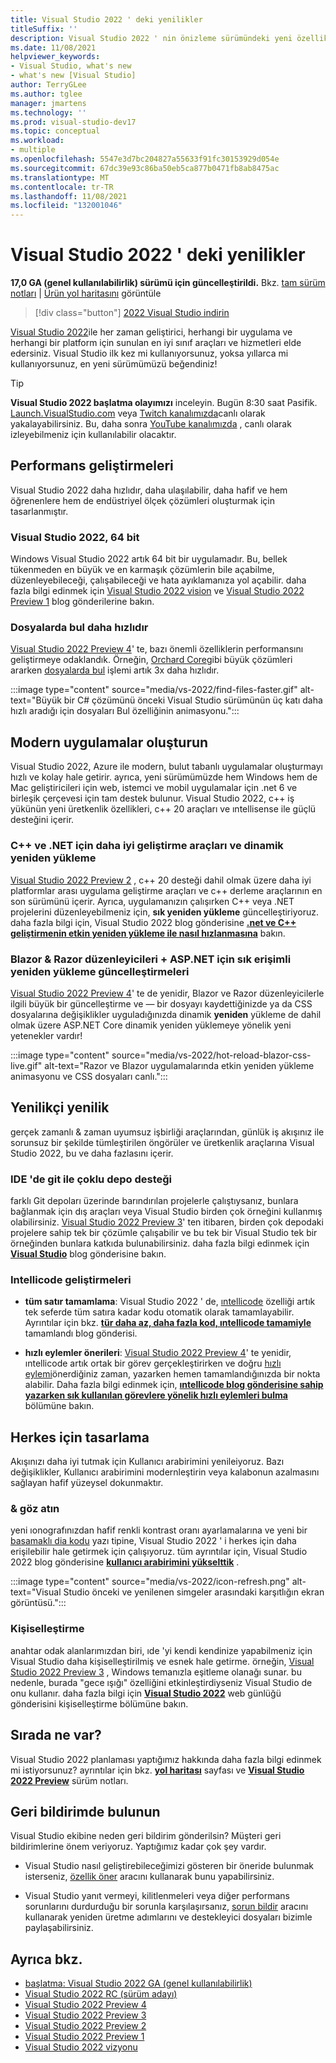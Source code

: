 ```yaml
---
title: Visual Studio 2022 ' deki yenilikler
titleSuffix: ''
description: Visual Studio 2022 ' nin önizleme sürümündeki yeni özellikler hakkında bilgi edinin.
ms.date: 11/08/2021
helpviewer_keywords:
- Visual Studio, what's new
- what's new [Visual Studio]
author: TerryGLee
ms.author: tglee
manager: jmartens
ms.technology: ''
ms.prod: visual-studio-dev17
ms.topic: conceptual
ms.workload:
- multiple
ms.openlocfilehash: 5547e3d7bc204827a55633f91fc30153929d054e
ms.sourcegitcommit: 67dc39e93c86ba50eb5ca877b0471fb8ab8475ac
ms.translationtype: MT
ms.contentlocale: tr-TR
ms.lasthandoff: 11/08/2021
ms.locfileid: "132001046"
---
```

# <a name="whats-new-in-visual-studio-2022"></a>Visual Studio 2022 ' deki yenilikler

**17,0 GA (genel kullanılabilirlik) sürümü için güncelleştirildi.** Bkz. [tam sürüm notları](/visualstudio/releases/2022/release-notes) | [Ürün yol haritasını](/visualstudio/productinfo/vs-roadmap/) görüntüle

>[!div class="button"]
>[2022 Visual Studio indirin](https://visualstudio.microsoft.com/downloads/)

[Visual Studio 2022](/visualstudio/releases/2022/release-notes)ile her zaman geliştirici, herhangi bir uygulama ve herhangi bir platform için sunulan en iyi sınıf araçları ve hizmetleri elde edersiniz. Visual Studio ilk kez mi kullanıyorsunuz, yoksa yıllarca mi kullanıyorsunuz, en yeni sürümümüzü beğendiniz!

> [!TIP]
> **Visual Studio 2022 başlatma olayımızı** inceleyin. Bugün 8:30 saat Pasifik. [Launch.VisualStudio.com](https://launch.visualstudio.com/) veya [Twitch kanalımızda](https://www.twitch.tv/visualstudio)canlı olarak yakalayabilirsiniz. Bu, daha sonra [YouTube kanalımızda](https://www.youtube.com/visualstudio) , canlı olarak izleyebilmeniz için kullanılabilir olacaktır.


## <a name="performance-improvements"></a>Performans geliştirmeleri

Visual Studio 2022 daha hızlıdır, daha ulaşılabilir, daha hafif ve hem öğrenenlere hem de endüstriyel ölçek çözümleri oluşturmak için tasarlanmıştır.

### <a name="visual-studio-2022-is-64-bit"></a>Visual Studio 2022, 64 bit

Windows Visual Studio 2022 artık 64 bit bir uygulamadır. Bu, bellek tükenmeden en büyük ve en karmaşık çözümlerin bile açabilme, düzenleyebileceği, çalışabileceği ve hata ayıklamanıza yol açabilir. daha fazla bilgi edinmek için [Visual Studio 2022 vision](https://devblogs.microsoft.com/visualstudio/visual-studio-2022/) ve [Visual Studio 2022 Preview 1](https://devblogs.microsoft.com/visualstudio/visual-studio-2022-preview-1-now-available/) blog gönderilerine bakın.

### <a name="find-in-files-is-faster"></a>Dosyalarda bul daha hızlıdır

[Visual Studio 2022 Preview 4](https://devblogs.microsoft.com/visualstudio/visual-studio-2022-preview-4-is-now-available/)' te, bazı önemli özelliklerin performansını geliştirmeye odaklandık. Örneğin, [Orchard Core](https://github.com/OrchardCMS/OrchardCore)gibi büyük çözümleri ararken [dosyalarda bul](find-in-files.md) işlemi artık 3x daha hızlıdır.

:::image type="content" source="media/vs-2022/find-files-faster.gif" alt-text="Büyük bir C# çözümünü önceki Visual Studio sürümünün üç katı daha hızlı aradığı için dosyaları Bul özelliğinin animasyonu.":::

## <a name="build-modern-apps"></a>Modern uygulamalar oluşturun

Visual Studio 2022, Azure ile modern, bulut tabanlı uygulamalar oluşturmayı hızlı ve kolay hale getirir. ayrıca, yeni sürümümüzde hem Windows hem de Mac geliştiricileri için web, istemci ve mobil uygulamalar için .net 6 ve birleşik çerçevesi için tam destek bulunur. Visual Studio 2022, c++ iş yükünün yeni üretkenlik özellikleri, c++ 20 araçları ve ıntellisense ile güçlü desteğini içerir.

### <a name="better-dev-tools-for-c-and-net-and-hot-reload"></a>C++ ve .NET için daha iyi geliştirme araçları ve dinamik yeniden yükleme

[Visual Studio 2022 Preview 2](https://devblogs.microsoft.com/visualstudio/visual-studio-2022-preview-2-is-out/) , c++ 20 desteği dahil olmak üzere daha iyi platformlar arası uygulama geliştirme araçları ve c++ derleme araçlarının en son sürümünü içerir. Ayrıca, uygulamanızın çalışırken C++ veya .NET projelerini düzenleyebilmeniz için, **sık yeniden yükleme** güncelleştiriyoruz. daha fazla bilgi için, Visual Studio 2022 blog gönderisine [**.net ve C++ geliştirmenin etkin yeniden yükleme ile nasıl hızlanmasına**](https://devblogs.microsoft.com/visualstudio/speed-up-your-dotnet-and-cplusplus-development-with-hot-reload-in-visual-studio-2022/) bakın.

### <a name="updates-for-blazor--razor-editors--hot-reload-for-aspnet"></a>Blazor & Razor düzenleyicileri + ASP.NET için sık erişimli yeniden yükleme güncelleştirmeleri

[Visual Studio 2022 Preview 4](https://devblogs.microsoft.com/visualstudio/visual-studio-2022-preview-4-is-now-available/)' te de yenidir, Blazor ve Razor düzenleyicilerle ilgili büyük bir güncelleştirme ve  &mdash; bir dosyayı kaydettiğinizde ya da CSS dosyalarına değişiklikler uyguladığınızda dinamik **yeniden** yükleme de dahil olmak üzere ASP.NET Core dinamik yeniden yüklemeye yönelik yeni yetenekler vardır!

:::image type="content" source="media/vs-2022/hot-reload-blazor-css-live.gif" alt-text="Razor ve Blazor uygulamalarında etkin yeniden yükleme animasyonu ve CSS dosyaları canlı.":::

## <a name="innovation-at-your-fingertips"></a>Yenilikçi yenilik

gerçek zamanlı & zaman uyumsuz işbirliği araçlarından, günlük iş akışınız ile sorunsuz bir şekilde tümleştirilen öngörüler ve üretkenlik araçlarına Visual Studio 2022, bu ve daha fazlasını içerir.

### <a name="multi-repo-support-with-git-in-the-ide"></a>IDE 'de git ile çoklu depo desteği

farklı Git depoları üzerinde barındırılan projelerle çalıştıysanız, bunlara bağlanmak için dış araçları veya Visual Studio birden çok örneğini kullanmış olabilirsiniz. [Visual Studio 2022 Preview 3](https://devblogs.microsoft.com/visualstudio/visual-studio-2022-preview-3-now-available/)' ten itibaren, birden çok depodaki projelere sahip tek bir çözümle çalışabilir ve bu tek bir Visual Studio tek bir örneğinden bunlara katkıda bulunabilirsiniz. daha fazla bilgi edinmek için [**Visual Studio**](https://devblogs.microsoft.com/visualstudio/multi-repo-support-in-visual-studio/) blog gönderisine bakın.

### <a name="intellicode-improvements"></a>Intellicode geliştirmeleri

* **tüm satır tamamlama**: Visual Studio 2022 ' de, [ıntellicode](/visualstudio/intellicode/) özelliği artık tek seferde tüm satıra kadar kodu otomatik olarak tamamlayabilir. Ayrıntılar için bkz. [**tür daha az, daha fazla kod, ıntellicode tamamiyle**](https://devblogs.microsoft.com/visualstudio/type-less-code-more-with-intellicode-completions/) tamamlandı blog gönderisi.

* **hızlı eylemler önerileri**: [Visual Studio 2022 Preview 4](https://devblogs.microsoft.com/visualstudio/visual-studio-2022-preview-4-is-now-available/)' te yenidir, ıntellicode artık ortak bir görev gerçekleştirirken ve doğru [hızlı eylemi](quick-actions.md)önerdiğiniz zaman, yazarken hemen tamamlandığınızda bir nokta alabilir. Daha fazla bilgi edinmek için, [**ıntellicode blog gönderisine sahip yazarken sık kullanılan görevlere yönelik hızlı eylemleri bulma**](https://devblogs.microsoft.com/visualstudio/discover-quick-action-intellicode/) bölümüne bakın.

## <a name="designing-for-everyone"></a>Herkes için tasarlama

Akışınızı daha iyi tutmak için Kullanıcı arabirimini yenileiyoruz. Bazı değişiklikler, Kullanıcı arabirimini modernleştirin veya kalabonun azalmasını sağlayan hafif yüzeysel dokunmaktır.

### <a name="look--feel"></a>& göz atın

yeni ıonografınızdan hafif renkli kontrast oranı ayarlamalarına ve yeni bir [basamaklı dia kodu](https://github.com/microsoft/cascadia-code#welcome) yazı tipine, Visual Studio 2022 ' i herkes için daha erişilebilir hale getirmek için çalışıyoruz. tüm ayrıntılar için, Visual Studio 2022 blog gönderisine [**kullanıcı arabirimini yükselttik**](https://devblogs.microsoft.com/visualstudio/weve-upgraded-the-ui-in-visual-studio-2022/) .

:::image type="content" source="media/vs-2022/icon-refresh.png" alt-text="Visual Studio önceki ve yenilenen simgeler arasındaki karşıtlığın ekran görüntüsü.":::

### <a name="personalization"></a>Kişiselleştirme

anahtar odak alanlarımızdan biri, ıde 'yi kendi kendinize yapabilmeniz için Visual Studio daha kişiselleştirilmiş ve esnek hale getirme. örneğin, [Visual Studio 2022 Preview 3](https://devblogs.microsoft.com/visualstudio/visual-studio-2022-preview-3-now-available/) , Windows temanızla eşitleme olanağı sunar. bu nedenle, burada "gece ışığı" özelliğini etkinleştirdiyseniz Visual Studio de onu kullanır. daha fazla bilgi için [**Visual Studio 2022**](https://devblogs.microsoft.com/visualstudio/personalize-your-visual-studio-2022/) web günlüğü gönderisini kişiselleştirme bölümüne bakın.

## <a name="whats-next"></a>Sırada ne var?

Visual Studio 2022 planlaması yaptığımız hakkında daha fazla bilgi edinmek mi istiyorsunuz? ayrıntılar için bkz. [**yol haritası**](/visualstudio/productinfo/vs-roadmap/) sayfası ve [**Visual Studio 2022 Preview**](/visualstudio/releases/2022/release-notes-preview/) sürüm notları.

## <a name="give-us-feedback"></a>Geri bildirimde bulunun

Visual Studio ekibine neden geri bildirim gönderilsin? Müşteri geri bildirimlerine önem veriyoruz. Yaptığımız kadar çok şey vardır.

* Visual Studio nasıl geliştirebileceğimizi gösteren bir öneride bulunmak isterseniz, [özellik öner](suggest-a-feature.md) aracını kullanarak bunu yapabilirsiniz.

* Visual Studio yanıt vermeyi, kilitlenmeleri veya diğer performans sorunlarını durdurduğu bir sorunla karşılaşırsanız, [sorun bildir](how-to-report-a-problem-with-visual-studio.md) aracını kullanarak yeniden üretme adımlarını ve destekleyici dosyaları bizimle paylaşabilirsiniz.

## <a name="see-also"></a>Ayrıca bkz.

* [başlatma: Visual Studio 2022 GA (genel kullanılabilirlik)](https://devblogs.microsoft.com/visualstudio/join-us-november-8th-for-the-launch-of-visual-studio-2022/)
* [Visual Studio 2022 RC (sürüm adayı)](https://devblogs.microsoft.com/visualstudio/join-us-november-8th-for-the-launch-of-visual-studio-2022/)
* [Visual Studio 2022 Preview 4](https://devblogs.microsoft.com/visualstudio/visual-studio-2022-preview-4-is-now-available/)
* [Visual Studio 2022 Preview 3](https://devblogs.microsoft.com/visualstudio/visual-studio-2022-preview-3-now-available/)
* [Visual Studio 2022 Preview 2](https://devblogs.microsoft.com/visualstudio/visual-studio-2022-preview-2-is-out/)
* [Visual Studio 2022 Preview 1](https://devblogs.microsoft.com/visualstudio/visual-studio-2022-preview-1-now-available/)
* [Visual Studio 2022 vizyonu](https://devblogs.microsoft.com/visualstudio/visual-studio-2022/)
